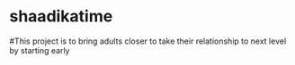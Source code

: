 # shaadikatime
#This project is to bring adults closer to take their relationship to next level by starting early
